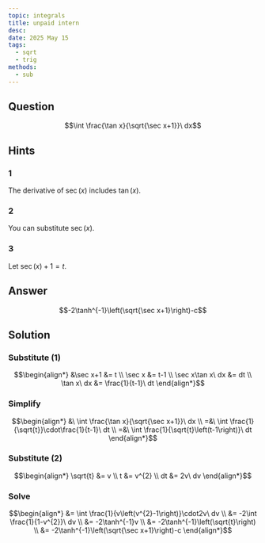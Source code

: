 ```yaml
---
topic: integrals
title: unpaid intern
desc: 
date: 2025 May 15
tags:
  - sqrt
  - trig
methods:
  - sub
---
```



## Question
```math
\int \frac{\tan x}{\sqrt{\sec x+1}}\ dx
```


## Hints

### 1
The derivative of $\sec(x)$ includes $\tan(x)$.

### 2
You can substitute $\sec(x)$.

### 3
Let $\sec(x) + 1 = t$.


## Answer
```math
-2\tanh^{-1}\left(\sqrt{\sec x+1}\right)-c
```


## Solution

### Substitute (1)
```math
\begin{align*}
  &\sec x+1 &= t
  \\ \sec x &= t-1
  \\ \sec x\tan x\ dx &= dt
  \\ \tan x\ dx &= \frac{1}{t-1}\ dt
\end{align*}
```

### Simplify
```math
\begin{align*}
  &\ \int \frac{\tan x}{\sqrt{\sec x+1}}\ dx
  \\ =&\ \int \frac{1}{\sqrt{t}}\cdot\frac{1}{t-1}\ dt
  \\ =&\ \int \frac{1}{\sqrt{t}\left(t-1\right)}\ dt
\end{align*}
```

### Substitute (2)
```math
\begin{align*}
  \sqrt{t} &= v
  \\ t &= v^{2}
  \\ dt &= 2v\ dv
\end{align*}
```

### Solve
```math
\begin{align*}
  &= \int \frac{1}{v\left(v^{2}-1\right)}\cdot2v\ dv
  \\ &= -2\int \frac{1}{1-v^{2}}\ dv
  \\ &= -2\tanh^{-1}v
  \\ &= -2\tanh^{-1}\left(\sqrt{t}\right)
  \\ &= -2\tanh^{-1}\left(\sqrt{\sec x+1}\right)-c
\end{align*}
```
